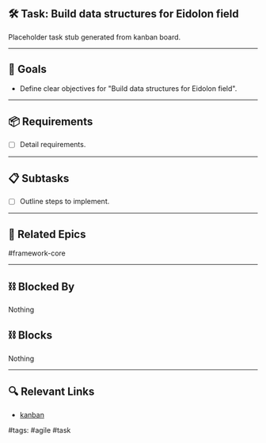 ## 🛠️ Task: Build data structures for Eidolon field

Placeholder task stub generated from kanban board.

---

## 🎯 Goals

- Define clear objectives for "Build data structures for Eidolon field".

---

## 📦 Requirements

- [ ] Detail requirements.

---

## 📋 Subtasks

- [ ] Outline steps to implement.

---

## 🔗 Related Epics

#framework-core

---

## ⛓️ Blocked By

Nothing

## ⛓️ Blocks

Nothing

---

## 🔍 Relevant Links

- [kanban](../boards/kanban.md)

#tags: #agile #task
